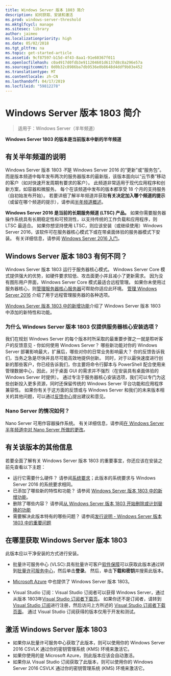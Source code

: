 ```yaml
---
title: Windows Server 版本 1803 简介
description: 如何获取、安装和激活
ms.prod: windows-server-threshold
ms.mktglfcycl: manage
ms.sitesec: library
author: jaimeo
ms.localizationpriority: high
ms.date: 05/02/2018
ms.tgt_pltfrm: na
ms.topic: get-started-article
ms.assetid: 9cf87597-b15d-4f43-8aa1-91e60367f011
ms.openlocfilehash: c0a4917d0fdb3e911204601d6137d8c8a296e57a
ms.sourcegitcommit: 0d0b32c8986ba7db9536e0b8648d4ddf9b03e452
ms.translationtype: MT
ms.contentlocale: zh-CN
ms.lasthandoff: 04/17/2019
ms.locfileid: "59812278"
---
```

# <a name="introducing-windows-server-version-1803"></a>Windows Server 版本 1803 简介

>适用于：Windows Server（半年频道）

**Windows Server 1803 的版本是当前版本中新的半年频道**


## <a name="what-the-semi-annual-channel-is--and-isnt"></a>有关半年频道的说明
Windows Server 版本 1803 *不*是 Windows Server 2016 的“更新”或“服务包”。 而是版本频道中每年发布两次的服务器版本的最新版，该版本面向以“云节奏”移动的客户（如对快速开发周期有要求的客户）。 此频道非常适用于现代应用程序和创新方案，如容器和微服务。 每个在该频道中发布的版本都享受 18 个月的支持服务（自初始发布开始）。 若要详细了解半年频道并获取**有关决定加入哪个频道的提示**（或留在哪个频道的提示），请参阅[半年频道概述](semi-annual-channel-overview.md)。


**Windows Server 2016 是当前的长期服务频道 (LTSC) 产品。** 如果你需要服务器操作系统具有长期稳定性和可预测性，以支持传统的工作负载和应用程序，则 LTSC 最适合。 如果你想坚持使用 LTSC，则应该安装（或继续使用）Windows Server 2016，该软件可在服务器核心模式下或在带桌面体验的服务器模式下安装。 有关详细信息，请参阅 [Windows Server 2016 入门](https://docs.microsoft.com/windows-server/get-started/server-basics)。


## <a name="whats-different-about-windows-server-version-1803"></a>Windows Server 版本 1803 有何不同？

Windows Server 版本 1803 运行于服务器核心模式。 Windows Server Core 模式提供强大的优势，如硬件要求较低、攻击面更小并且减小了更新需求。 因为没有图形用户界面，Windows Server Core 模式最适合远程管理。 如果你未使用过服务器核心，则[管理服务器核心服务器](../administration/server-core/server-core-manage.md)可帮助你适应此环境。 [管理 Windows Server 2016](../administration/manage-windows-server.md) 介绍了用于远程管理服务器的各种选项。

[Windows Server 版本 1803 中的新增功能](whats-new-in-windows-server-1803.md)介绍了 Windows Server 版本 1803 中添加的新特性和功能。

### <a name="why-does-windows-server-version-1803-offer-only-the-server-core-installation-option"></a>为什么 Windows Server 版本 1803 仅提供服务器核心安装选项？
我们在规划 Windows Server 的每个版本时所采取的最重要步骤之一就是聆听客户的反馈意见 - 你如何使用 Windows Server？ 哪些新功能对你的 Windows Server 部署影响最大，扩展后，哪些对你的日常业务影响最大？ 你的反馈告诉我们，当务之急是尽快并且尽可能高效地提供创新。 同时，对于以最快速度进行创新的那些客户，你已经告诉我们，你主要将命令行脚本与 PowerShell 配合使用来管理数据中心，因此，对于桌面 GUI 的需求并不强烈（在安装具有桌面体验的 Windows Server 时提供）。 通过专注于服务器核心安装选项，我们可以专门为这些创新投入更多资源，同时还保留传统的 Windows Server 平台功能和应用程序兼容性。 如果你有关于这方面的反馈或与 Windows Server 和我们的未来版本相关的其他问题，可以通过[反馈中心](https://support.microsoft.com/help/4021566/windows-10-send-feedback-to-microsoft-with-feedback-hub-app)提出建议和意见。


### <a name="what-about-nano-server"></a>Nano Server 的情况如何？
Nano Server 可用作容器操作系统。 有关详细信息，请参阅[在 Windows Server 半年频道中对 Nano Server 所做的更改](nano-in-semi-annual-channel.md)。

## <a name="additional-information-about-this-release"></a>有关该版本的其他信息
若要全面了解有关 Windows Server 版本 1803 的重要事宜，你还应该在安装之前先查看以下主题：

- 运行它需要什么硬件？ 请参阅[系统要求](system-requirements.md)；此版本的系统要求与 Windows Server 2016 的系统要求相同。
- 已添加了哪些新的特性和功能？ 请参阅 [Windows Server 版本 1803 中的新增功能](whats-new-in-windows-server-1803.md)。
- 删除了哪些内容？ 请参阅[从 Windows Server 版本 1803 开始删除或计划替换的功能](windows-server-1803-removed-features.md)
- 需要解决此版本特有的哪些问题？ 请参阅[发行说明 - Windows Server 版本 1803 中的重要问题](server-1803-release-notes.md)


## <a name="where-to-obtain-windows-server-version-1803"></a>在哪里获取 Windows Server 版本 1803

此版本应以干净安装的方式进行安装。

- 批量许可服务中心 (VLSC):具有批量许可客户[软件保障](https://www.microsoft.com/en-us/licensing/licensing-programs/software-assurance-default.aspx)可以获取此版本通过转到[批量许可服务中心](https://www.microsoft.com/Licensing/servicecenter/default.aspx)，然后单击**登录**。 然后，单击**下载和密钥**并搜索此版本。 

- [Microsoft Azure](https://azuremarketplace.microsoft.com/en-us/marketplace/apps/Microsoft.WindowsServer?tab=Overview) 中也提供了 Windows Server 版本 1803。

- Visual Studio 订阅：Visual Studio 订阅者可以获得 Windows Server，通过从版本 1803年[Visual Studio 订阅者下载页](https://my.visualstudio.com/downloads?pid=2347)。 如果你还不是订阅者，请转到 [Visual Studio 订阅](https://www.visualstudio.com/subscriptions/)进行注册，然后访问上方所述的 [Visual Studio 订阅者下载页面](https://my.visualstudio.com/downloads?pid=2347)。 通过 Visual Studio 订阅获得的版本仅用于开发和测试。




## <a name="activating-windows-server-version-1803"></a>激活 Windows Server 版本 1803

- 如果你从批量许可服务中心获取了此版本，则可以使用你的 Windows Server 2016 CSVLK 通过你的密钥管理系统 (KMS) 环境来激活它。
- 如果你使用的是 Microsoft Azure，则此版本应该会自动激活。
- 如果你从 Visual Studio 订阅获取了此版本，则可以使用你的 Windows Server 2016 CSVLK 通过你的密钥管理系统 (KMS) 环境来激活它。 
